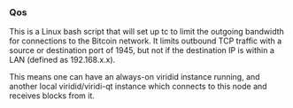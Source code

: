 ### Qos ###

This is a Linux bash script that will set up tc to limit the outgoing bandwidth for connections to the Bitcoin network. It limits outbound TCP traffic with a source or destination port of 1945, but not if the destination IP is within a LAN (defined as 192.168.x.x).

This means one can have an always-on viridid instance running, and another local viridid/viridi-qt instance which connects to this node and receives blocks from it.
